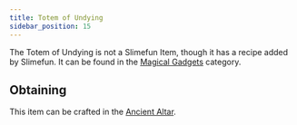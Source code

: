 ```yaml
---
title: Totem of Undying
sidebar_position: 15
---
```


The Totem of Undying is not a Slimefun Item, though it has a recipe added by Slimefun. It can be found in the [Magical Gadgets](Magical-Gadgets) category.

## Obtaining

This item can be crafted in the [Ancient Altar](Ancient-Altar).
